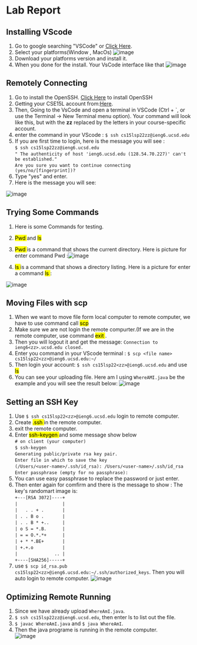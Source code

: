 # Lab Report

## Installing VScode
  1. Go to google searching "VSCode" or [Click Here](https://code.visualstudio.com/).
  2. Select your platforms(Window , MacOs)
  ![image](https://user-images.githubusercontent.com/103209100/162337138-daccb456-a0b8-4fee-9f4e-355e48a21239.png)
  3. Download your platforms version and install it.
  4. When you done for the install. Your VsCode interface like that
  ![image](https://user-images.githubusercontent.com/103209100/162337349-4fd9422e-30b4-4856-b9dc-6ee493b3f346.png)
## Remotely Connecting
1. Go to install the OpenSSH. [Click Here](https://docs.microsoft.com/en-us/windows-server/administration/openssh/openssh_install_firstuse) to install OpenSSH
2. Getting your CSE15L account from:[Here](https://sdacs.ucsd.edu/~icc/index.php).
3. Then, Going to the VsCode and  open a terminal in VSCode (Ctrl + `, or use the Terminal → New
Terminal menu option). Your command will look like this, but with the **zz** replaced by the
letters in your course-specific account.
4. enter the command in your VScode : `$ ssh cs15lsp22zz@ieng6.ucsd.edu`
5. If you are first time to login, here is the message you will see :
   <br />`$ ssh cs15lsp22zz@ieng6.ucsd.edu`
<br /> `" The authenticity of host 'ieng6.ucsd.edu (128.54.70.227)' can't be established."`
<br /> `Are you sure you want to continue connecting (yes/no/[fingerprint])?`
6. Type "yes" and enter.
7. Here is the message you will see:

![image](https://user-images.githubusercontent.com/103209100/162338896-a98c3454-ad03-4f1c-a6e5-04dd922807f5.png)

## Trying Some Commands
1. Here is some Commands for testing.
2.  <mark>Pwd </mark>  and  <mark>ls </mark>
3.  <mark>Pwd </mark> is a command that shows the current directory.
  Here is picture for enter command Pwd :![image](https://user-images.githubusercontent.com/103209100/162340622-b97f840c-7b98-4a67-a6e4-9d337ef958b9.png)
 
4.  <mark>ls </mark> is a command that shows a directory listing.
  Here is a picture for enter a command  <mark>ls </mark>:
  
 ![image](https://user-images.githubusercontent.com/103209100/162340573-e9c208fb-69f4-4e8c-91a1-6a43a4233eee.png)


## Moving Files with scp
1. When we want to move file form local computer to remote computer, we have to use command call  <mark>scp </mark>
2. Make sure we are not login the remote compurter.(If we are in the remote computer, use command  <mark>exit </mark>. 
3. Then you will logout it and get the message: `Connection to ieng6<zz>.ucsd.edu closed.`
4. Enter you command in your VScode terminal : `$ scp <file name> cs15lsp22<zz>@ieng6.ucsd.edu:~/`
5. Then login your account: `$ ssh cs15lsp22<zz>@ieng6.ucsd.edu` and use  <mark>ls </mark> 
6. You can see your uploading file.
   Here am I using `WhereAMI.java` be the example and you will see the result below:
  ![image](https://user-images.githubusercontent.com/103209100/162341494-100ce076-1d66-4971-b3f3-5d9cad45e8d4.png)

## Setting an SSH Key
1. Use `$ ssh cs15lsp22<zz>@ieng6.ucsd.edu` login to remote computer.
2. Create  <mark>.ssh </mark> in the remote computer.
3. exit the remote computer.
4. Enter  <mark>ssh-keygen </mark> and some message show below
<br /> `# on client (your computer) `
<br /> `$ ssh-keygen `
<br /> `Generating public/private rsa key pair. `
<br /> `Enter file in which to save the key `
<br /> `(/Users/<user-name>/.ssh/id_rsa): /Users/<user-name>/.ssh/id_rsa `
 <br />`Enter passphrase (empty for no passphrase): `
5. You can use easy passphrase to replace the password or just enter.
6. Then enter again for comfirm and there is the message to show : The key's randomart image is:
<br />`+---[RSA 3072]----+`
<br />`|                 |`
<br />`|   . . + .       |`
<br />`| . . B o .       |`
<br />`| . . B * +..     |`
<br />`| o S = *.B.      |`
<br />`| = = O.*.*+      |`
<br />`| + * *.BE+       |`
<br />`| +.+.o           |`
<br />`|              .. |`
<br />`+----[SHA256]-----+`
7. use `$ scp id_rsa.pub cs15lsp22<zz>@ieng6.ucsd.edu:~/.ssh/authorized_keys`. Then you will auto login to remote computer.
  ![image](https://user-images.githubusercontent.com/103209100/162490937-008cd781-b3e7-40f5-b2ef-4cfbdb4c9652.png)
  
## Optimizing Remote Running
1. Since we have already upload `WhereAmI.java`.
2. `$ ssh cs15lsp22zz@ieng6.ucsd.edu`, then enter ls to list out the file.
3. `$ javac WhereAmI.java` and `$ java WhereAmI`.
4. Then the java programe is running in the remote computer.
  <br /> ![image](https://user-images.githubusercontent.com/103209100/162491877-7b2b0d5a-f90f-4ff3-962a-f12c0c5a776a.png)


